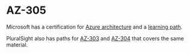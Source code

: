 # AZ-305

Microsoft has a certification for [Azure architecture](https://learn.microsoft.com/en-us/certifications/azure-solutions-architect/) and a [learning path](https://learn.microsoft.com/en-us/training/paths/microsoft-azure-architect-design-prerequisites/).

PluralSight also has paths for [AZ-303](https://app.pluralsight.com/paths/certificate/microsoft-azure-architect-technologies-az-303) and [AZ-304](https://app.pluralsight.com/paths/certificate/microsoft-azure-architect-design-az-304) that covers the same material.
